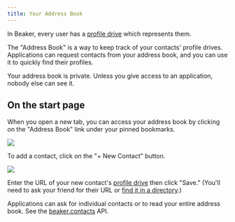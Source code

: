 ```yaml
---
title: Your Address Book
---
```


In Beaker, every user has a [profile drive](your-profile-drive.md) which represents them.

The "Address Book" is a way to keep track of your contacts' profile drives. Applications can request contacts from your address book, and you can use it to quickly find their profiles.

Your address book is private. Unless you give access to an application, nobody else can see it.

## On the start page

When you open a new tab, you can access your address book by clicking on the "Address Book" link under your pinned bookmarks.

<img className="centered" src="/img/start-page-address-book.png" />

To add a contact, click on the "+ New Contact" button.

<img className="centered" src="/img/add-contact-dialog.png" />

Enter the URL of your new contact's [profile drive](your-profile-drive.md) then click "Save." (You'll need to ask your friend for their URL or [find it in a directory](https://userlist.beakerbrowser.com/).)

Applications can ask for individual contacts or to read your entire address book. See the [beaker.contacts](apis/beaker.contacts.md) API.
